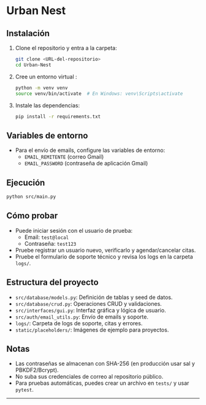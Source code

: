 # Urban Nest

## Instalación

1. Clone el repositorio y entra a la carpeta:
   ```sh
   git clone <URL-del-repositorio>
   cd Urban-Nest
   ```
2. Cree un entorno virtual :
   ```sh
   python -m venv venv
   source venv/bin/activate  # En Windows: venv\Scripts\activate
   ```
3. Instale las dependencias:
   ```sh
   pip install -r requirements.txt
   ```

## Variables de entorno

- Para el envío de emails, configure las variables de entorno:
  - `EMAIL_REMITENTE` (correo Gmail)
  - `EMAIL_PASSWORD` (contraseña de aplicación Gmail)

## Ejecución

```sh
python src/main.py
```

## Cómo probar

- Puede iniciar sesión con el usuario de prueba:
  - Email: `test@local`
  - Contraseña: `test123`
- Pruebe registrar un usuario nuevo, verificarlo y agendar/cancelar citas.
- Pruebe el formulario de soporte técnico y revisa los logs en la carpeta `logs/`.

## Estructura del proyecto

- `src/database/models.py`: Definición de tablas y seed de datos.
- `src/database/crud.py`: Operaciones CRUD y validaciones.
- `src/interfaces/gui.py`: Interfaz gráfica y lógica de usuario.
- `src/auth/email_utils.py`: Envío de emails y soporte.
- `logs/`: Carpeta de logs de soporte, citas y errores.
- `static/placeholders/`: Imágenes de ejemplo para proyectos.

## Notas

- Las contraseñas se almacenan con SHA-256 (en producción usar sal y PBKDF2/Bcrypt).
- No suba sus credenciales de correo al repositorio público.
- Para pruebas automáticas, puedes crear un archivo en `tests/` y usar `pytest`.

---
